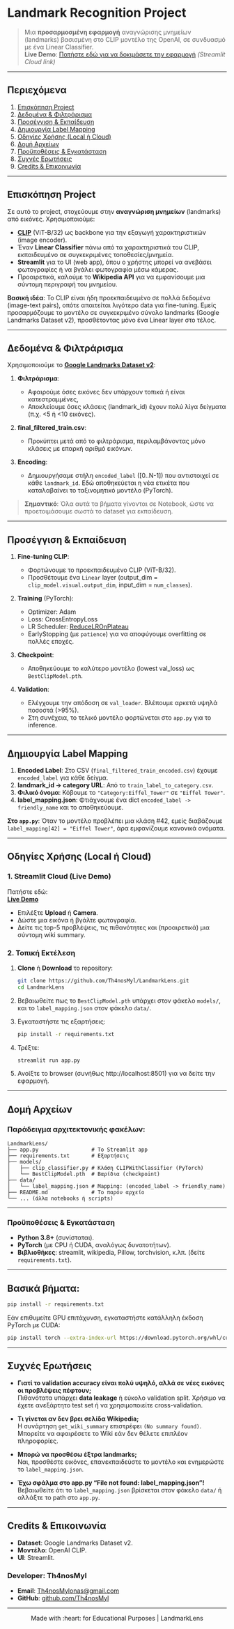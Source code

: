 # Landmark Recognition Project

> Μια **προσαρμοσμένη εφαρμογή** αναγνώρισης μνημείων (landmarks) βασισμένη στο CLIP μοντέλο της OpenAI, σε συνδυασμό με ένα Linear Classifier.  
> **Live Demo**: [Πατήστε εδώ για να δοκιμάσετε την εφαρμογή](https://share.streamlit.io/Th4nosMyl/LandmarkLens/app.py) *(Streamlit Cloud link)*

---

## Περιεχόμενα

1. [Επισκόπηση Project](#επισκόπηση-project)  
2. [Δεδομένα & Φιλτράρισμα](#δεδομένα--φιλτράρισμα)  
3. [Προσέγγιση & Εκπαίδευση](#προσέγγιση--εκπαίδευση)  
4. [Δημιουργία Label Mapping](#δημιουργία-label-mapping)  
5. [Οδηγίες Χρήσης (Local ή Cloud)](#οδηγίες-χρήσης-local-ή-cloud)  
6. [Δομή Αρχείων](#δομή-αρχείων)  
7. [Προϋποθέσεις & Εγκατάσταση](#προϋποθέσεις--εγκατάσταση)  
8. [Συχνές Ερωτήσεις](#συχνές-ερωτήσεις)  
9. [Credits & Επικοινωνία](#credits--επικοινωνία)

---

## Επισκόπηση Project

Σε αυτό το project, στοχεύουμε στην **αναγνώριση μνημείων** (landmarks) από εικόνες. Χρησιμοποιούμε:

- [**CLIP**](https://github.com/openai/CLIP) (ViT-B/32) ως backbone για την εξαγωγή χαρακτηριστικών (image encoder).  
- Έναν **Linear Classifier** πάνω από τα χαρακτηριστικά του CLIP, εκπαιδευμένο σε συγκεκριμένες τοποθεσίες/μνημεία.  
- **Streamlit** για το UI (web app), όπου ο χρήστης μπορεί να ανεβάσει φωτογραφίες ή να βγάλει φωτογραφία μέσω κάμερας.  
- Προαιρετικά, καλούμε το **Wikipedia API** για να εμφανίσουμε μια σύντομη περιγραφή του μνημείου.

**Βασική ιδέα**: Το CLIP είναι ήδη προεκπαιδευμένο σε πολλά δεδομένα (image-text pairs), οπότε απαιτείται λιγότερο data για fine-tuning. Εμείς προσαρμόζουμε το μοντέλο σε συγκεκριμένο σύνολο landmarks (Google Landmarks Dataset v2), προσθέτοντας μόνο ένα Linear layer στο τέλος.

---

## Δεδομένα & Φιλτράρισμα

Χρησιμοποιούμε το [**Google Landmarks Dataset v2**](https://github.com/visipedia/google-landmark):

1. **Φιλτράρισμα**:  
   - Αφαιρούμε όσες εικόνες δεν υπάρχουν τοπικά ή είναι κατεστραμμένες,  
   - Αποκλείουμε όσες κλάσεις (landmark_id) έχουν πολύ λίγα δείγματα (π.χ. <5 ή <10 εικόνες).  

2. **final_filtered_train.csv**:  
   - Προκύπτει μετά από το φιλτράρισμα, περιλαμβάνοντας μόνο κλάσεις με επαρκή αριθμό εικόνων.

3. **Encoding**:  
   - Δημιουργήσαμε στήλη `encoded_label` \([0..N-1]\) που αντιστοιχεί σε κάθε `landmark_id`. Εδώ αποθηκεύεται η νέα ετικέτα που καταλαβαίνει το ταξινομητικό μοντέλο (PyTorch).

> **Σημαντικό**: Όλα αυτά τα βήματα γίνονται σε Notebook, ώστε να προετοιμάσουμε σωστά το dataset για εκπαίδευση.

---

## Προσέγγιση & Εκπαίδευση

1. **Fine-tuning CLIP**:  
   - Φορτώνουμε το προεκπαιδευμένο CLIP (ViT-B/32).  
   - Προσθέτουμε ένα `Linear` layer (output_dim = `clip_model.visual.output_dim`, input_dim = `num_classes`).  

2. **Training** (PyTorch):  
   - Optimizer: Adam  
   - Loss: CrossEntropyLoss  
   - LR Scheduler: [ReduceLROnPlateau](https://pytorch.org/docs/stable/optim.html#torch.optim.lr_scheduler.ReduceLROnPlateau)  
   - EarlyStopping (με `patience`) για να αποφύγουμε overfitting σε πολλές εποχές.

3. **Checkpoint**:  
   - Αποθηκεύουμε το καλύτερο μοντέλο (lowest val_loss) ως `BestClipModel.pth`.

4. **Validation**:  
   - Ελέγχουμε την απόδοση σε `val_loader`. Βλέπουμε αρκετά υψηλά ποσοστά (>95%).  
   - Στη συνέχεια, το τελικό μοντέλο φορτώνεται στο `app.py` για το inference.

---

## Δημιουργία Label Mapping

1. **Encoded Label**: Στο CSV (`final_filtered_train_encoded.csv`) έχουμε `encoded_label` για κάθε δείγμα.  
2. **landmark_id → category URL**: Από το `train_label_to_category.csv`.  
3. **Φιλικό όνομα**: Κόβουμε το `"Category:Eiffel_Tower"` σε `"Eiffel Tower"`.  
4. **label_mapping.json**: Φτιάχνουμε ένα dict `encoded_label -> friendly_name` και το αποθηκεύουμε.  

**Στο `app.py`**: Όταν το μοντέλο προβλέπει μια κλάση #42, εμείς διαβάζουμε `label_mapping[42] = "Eiffel Tower"`, άρα εμφανίζουμε κανονικά ονόματα.

---

## Οδηγίες Χρήσης (Local ή Cloud)

### 1. Streamlit Cloud (Live Demo)

Πατήστε εδώ:  
[**Live Demo**](https://share.streamlit.io/Th4nosMyl/LandmarkLens/app.py)  
- Επιλέξτε **Upload** ή **Camera**.  
- Δώστε μια εικόνα ή βγάλτε φωτογραφία.  
- Δείτε τις top-5 προβλέψεις, τις πιθανότητες και (προαιρετικά) μια σύντομη wiki summary.

### 2. Τοπική Εκτέλεση

1. **Clone** ή **Download** το repository:

   ```bash
   git clone https://github.com/Th4nosMyl/LandmarkLens.git
   cd LandmarkLens
   ```

2. Βεβαιωθείτε πως το `BestClipModel.pth` υπάρχει στον φάκελο `models/`, και το `label_mapping.json` στον φάκελο `data/`.

3. Εγκαταστήστε τις εξαρτήσεις:

   ```bash
   pip install -r requirements.txt
   ```

4. Τρέξτε:

   ```bash
   streamlit run app.py
   ```

5. Ανοίξτε το browser (συνήθως http://localhost:8501) για να δείτε την εφαρμογή.

---

## Δομή Αρχείων

### Παράδειγμα αρχιτεκτονικής φακέλων:

```plaintext
LandmarkLens/
├── app.py                 # Το Streamlit app
├── requirements.txt       # Εξαρτήσεις
├── models/
│   ├── clip_classifier.py # Κλάση CLIPWithClassifier (PyTorch)
│   └── BestClipModel.pth  # Βαρίδια (checkpoint)
├── data/
│   └── label_mapping.json # Mapping: (encoded_label -> friendly_name)
├── README.md              # Το παρόν αρχείο
└── ... (άλλα notebooks ή scripts)
```

---

### Προϋποθέσεις & Εγκατάσταση

- **Python 3.8+** (συνίσταται).
- **PyTorch** (με CPU ή CUDA, αναλόγως δυνατοτήτων).
- **Βιβλιοθήκες**: streamlit, wikipedia, Pillow, torchvision, κ.λπ. (δείτε `requirements.txt`).

---

## Βασικά βήματα:

```bash
pip install -r requirements.txt
```

Εάν επιθυμείτε GPU επιτάχυνση, εγκαταστήστε κατάλληλη έκδοση PyTorch με CUDA:
```bash
pip install torch --extra-index-url https://download.pytorch.org/whl/cu117
```

---

## Συχνές Ερωτήσεις

- **Γιατί το validation accuracy είναι πολύ υψηλό, αλλά σε νέες εικόνες οι προβλέψεις πέφτουν;**  
  Πιθανότατα υπάρχει **data leakage** ή εύκολο validation split. Χρήσιμο να έχετε ανεξάρτητο test set ή να χρησιμοποιείτε cross-validation.

- **Τι γίνεται αν δεν βρει σελίδα Wikipedia;**  
  Η συνάρτηση `get_wiki_summary` επιστρέφει `(No summary found)`. Μπορείτε να αφαιρέσετε το Wiki εάν δεν θέλετε επιπλέον πληροφορίες.

- **Μπορώ να προσθέσω έξτρα landmarks;**  
  Ναι, προσθέστε εικόνες, επανεκπαιδεύστε το μοντέλο και ενημερώστε το `label_mapping.json`.

- **Έχω σφάλμα στο app.py “File not found: label_mapping.json”!**  
  Βεβαιωθείτε ότι το `label_mapping.json` βρίσκεται στον φάκελο `data/` ή αλλάξτε το path στο `app.py`.

---

## Credits & Επικοινωνία

- **Dataset**: Google Landmarks Dataset v2.  
- **Μοντέλο**: OpenAI CLIP.  
- **UI**: Streamlit.  

### Developer: Th4nosMyl

- **Email**: Th4nosMylonas@gmail.com  
- **GitHub**: [github.com/Th4nosMyl](https://github.com/Th4nosMyl)  

---

<p align="center">Made with :heart: for Educational Purposes | LandmarkLens</p>
